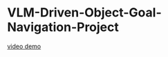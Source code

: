 # VLM-Driven-Object-Goal-Navigation-Project

[video demo](https://drive.google.com/file/d/14UnZpqQ2sEZkAKSxt96-R8aU6iNQpp4Q/view?usp=drive_link)
